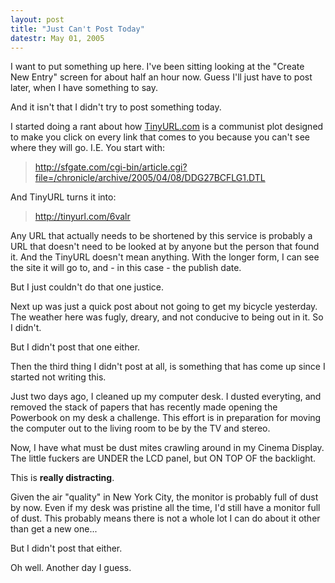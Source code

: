 ```yaml
---
layout: post
title: "Just Can't Post Today"
datestr: May 01, 2005
---
```


I want to put something up here.  I've been sitting looking at the "Create New Entry" screen for about half an hour now.  Guess I'll just have to post later, when I have something to say.

And it isn't that I didn't try to post something today.

I started doing a rant about how <a href="http://tinyurl.com">TinyURL.com</a> is a communist plot designed to make you click on every link that comes to you because you can't see where they will go.  I.E. You start with:
<blockquote><a href="http://sfgate.com/cgi-bin/article.cgi?file=/chronicle/archive/2005/04/08/DDG27BCFLG1.DTL">http://sfgate.com/cgi-bin/article.cgi?file=/chronicle/archive/2005/04/08/DDG27BCFLG1.DTL</a></blockquote>

And TinyURL turns it into:
<blockquote><a href="http://tinyurl.com/6valr">http://tinyurl.com/6valr</a></blockquote>

Any URL that actually needs to be shortened by this service is probably a URL that doesn't need to be looked at by anyone but the person that found it.  And the TinyURL doesn't mean anything.  With the longer form, I can see the site it will go to, and - in this case - the publish date.

But I just couldn't do that one justice.

Next up was just a quick post about not going to get my bicycle yesterday.  The weather here was fugly, dreary, and not conducive to being out in it.  So I didn't.

But I didn't post that one either.

Then the third thing I didn't post at all, is something that has come up since I started not writing this.

Just two days ago, I cleaned up my computer desk.  I dusted everyting, and removed the stack of papers that has recently made opening the Powerbook on my desk a challenge.  This effort is in preparation for moving the computer out to the living room to be by the TV and stereo.

Now, I have what must be dust mites crawling around in my Cinema Display.  The little fuckers are UNDER the LCD panel, but ON TOP OF the backlight.

This is **really distracting**.

Given the air "quality" in New York City, the monitor is probably full of dust by now.  Even if my desk was pristine all the time, I'd still have a monitor full of dust.  This probably means there is not a whole lot I can do about it other than get a new one...

But I didn't post that either.

Oh well.  Another day I guess.

